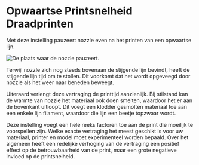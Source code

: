 Opwaartse Printsnelheid Draadprinten
====
Met deze instelling pauzeert nozzle even na het printen van een opwaartse lijn.

![De plaats waar de nozzle pauzeert.](../../../articles/images/wireframe_top_delay.svg)

Terwijl nozzle zich nog steeds bovenaan de stijgende lijn bevindt, heeft de stijgende lijn tijd om te stollen. Dit voorkomt dat het wordt opgeveegd door nozzle als het weer naar beneden beweegt.

Uiteraard verlengt deze vertraging de printtijd aanzienlijk. Bij stilstand kan de warmte van nozzle het materiaal ook doen smelten, waardoor het er aan de bovenkant uitloopt. Dit voegt een klodder gesmolten materiaal toe aan een enkele lijn filament, waardoor die lijn een beetje topzwaar wordt.

Deze instelling voegt een hele reeks factoren toe aan de print die moeilijk te voorspellen zijn. Welke exacte vertraging het meest geschikt is voor uw materiaal, printer en model moet experimenteel worden bepaald. Over het algemeen heeft een redelijke verhoging van de vertraging een positief effect op de betrouwbaarheid van de print, maar een grote negatieve invloed op de printsnelheid.